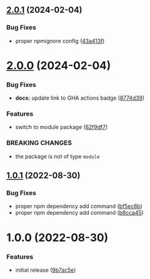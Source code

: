 ## [2.0.1](https://github.com/react-hookz/eslint-formatter-gha/compare/v2.0.0...v2.0.1) (2024-02-04)


### Bug Fixes

* proper npmignore config ([43a413f](https://github.com/react-hookz/eslint-formatter-gha/commit/43a413fe4c76cc0c47309cae81a671f2fbe0a704))

# [2.0.0](https://github.com/react-hookz/eslint-formatter-gha/compare/v1.0.1...v2.0.0) (2024-02-04)


### Bug Fixes

* **docs:** update link to GHA actions badge ([8774d39](https://github.com/react-hookz/eslint-formatter-gha/commit/8774d396067a2ea4b7805d46585076bacae863b3))


### Features

* switch to module package ([62f9df7](https://github.com/react-hookz/eslint-formatter-gha/commit/62f9df7c62ca10b97ea05ce0b07bf1cef1d1fb03))


### BREAKING CHANGES

* the package is not of type `module`

## [1.0.1](https://github.com/react-hookz/eslint-formatter-gha/compare/v1.0.0...v1.0.1) (2022-08-30)


### Bug Fixes

* proper npm dependency add command ([bf5ec6b](https://github.com/react-hookz/eslint-formatter-gha/commit/bf5ec6b7a290dfefdc940e794628cf69727b9cb5))
* proper npm dependency add command ([b8cca45](https://github.com/react-hookz/eslint-formatter-gha/commit/b8cca4549c7e48b307a5f5a6889f508696273316))

# 1.0.0 (2022-08-30)


### Features

* initial release ([9b7ac5e](https://github.com/react-hookz/eslint-formatter-gha/commit/9b7ac5ebc28372b802ae3f89eb1ccb550320863c))
